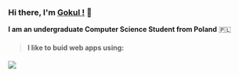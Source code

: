 ### Hi there, I'm [Gokul !](https://gokulnair.xyz/) 👋




**I am an undergraduate Computer Science Student from Poland** :poland:


> #### I like to buid web apps using:

       
[![](https://github-readme-stats.vercel.app/api/top-langs/?username=gokintosh&hide=jupyter)](https://github.com/anuraghazra/github-readme-stats)




